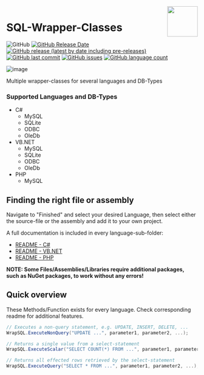 <img align="right" width="80" height="80" data-rmimg src="https://endev.at/content/projects/SQL-Wrapper-Classes/EndevLibs_Logo_128.png">

# SQL-Wrapper-Classes

![GitHub](https://img.shields.io/github/license/TobiHatti/SQL-Wrapper-Classes)
[![GitHub Release Date](https://img.shields.io/github/release-date/TobiHatti/SQL-Wrapper-Classes)](https://github.com/TobiHatti/SQL-Wrapper-Classes/releases)
[![GitHub release (latest by date including pre-releases)](https://img.shields.io/github/v/release/TobiHatti/SQL-Wrapper-Classes?include_prereleases)](https://github.com/TobiHatti/SQL-Wrapper-Classes/releases)
[![GitHub last commit](https://img.shields.io/github/last-commit/TobiHatti/SQL-Wrapper-Classes)](https://github.com/TobiHatti/SQL-Wrapper-Classes/commits/master)
[![GitHub issues](https://img.shields.io/github/issues-raw/TobiHatti/SQL-Wrapper-Classes)](https://github.com/TobiHatti/SQL-Wrapper-Classes/issues)
[![GitHub language count](https://img.shields.io/github/languages/count/TobiHatti/SQL-Wrapper-Classes)](https://github.com/TobiHatti/SQL-Wrapper-Classes)

![image](https://endev.at/content/projects/SQL-Wrapper-Classes/SQLWrapperClasses_Banner_300.png)

Multiple wrapper-classes for several languages and DB-Types

### Supported Languages and DB-Types
- C#
  - MySQL
  - SQLite
  - ODBC
  - OleDb
- VB.NET
  - MySQL
  - SQLite
  - ODBC
  - OleDb
- PHP
  - MySQL

## Finding the right file or assembly
Navigate to "Finished" and select your desired Language, then select either the source-file or the assembly and add it to your own project.

A full documentation is included in every language-sub-folder:
- [README - C#](https://github.com/TobiHatti/SQL-Wrapper-Classes/tree/master/Finished/C%23)
- [README - VB.NET](https://github.com/TobiHatti/SQL-Wrapper-Classes/blob/master/Finished/VB.NET)
- [README - PHP](https://github.com/TobiHatti/SQL-Wrapper-Classes/blob/master/Finished/PHP)

__NOTE: Some Files/Assemblies/Libraries require additional packages, such as NuGet packages, to work without any errors!__

## Quick overview
These Methods/Function exists for every language. Check corresponding readme for additional features.

```cs
// Executes a non-query statement, e.g. UPDATE, INSERT, DELETE, ...
WrapSQL.ExecuteNonQuery("UPDATE ...", parameter1, parameter2, ...);

// Returns a single value from a select-statement
WrapSQL.ExecuteScalar("SELECT COUNT(*) FROM ...", parameter1, parameter2, ...);

// Returns all effected rows retrieved by the select-statement
WrapSQL.ExecuteQuery("SELECT * FROM ...", parameter1, parameter2, ...);
```

